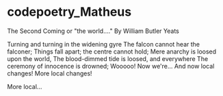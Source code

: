 # codepoetry_Matheus

The Second Coming or "the world...."
By William Butler Yeats

Turning and turning in the widening gyre
The falcon cannot hear the falconer;
Things fall apart; the centre cannot hold;
Mere anarchy is loosed upon the world,
The blood-dimmed tide is loosed, and everywhere
The ceremony of innocence is drowned;
Wooooo! Now we're...
And now local changes!
More local changes!

More local...
